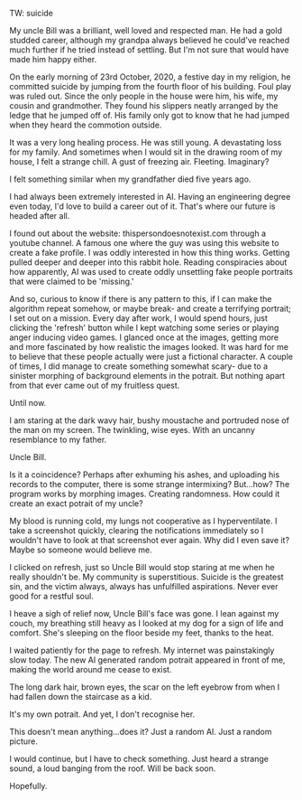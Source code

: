 TW: suicide


My uncle Bill was a brilliant, well loved and respected man. He had a gold studded career, although my grandpa always believed he could've reached much further if he tried instead of settling. But I'm not sure that would have made him happy either. 

On the early morning of 23rd October, 2020, a festive day in my religion, he committed suicide by jumping from the fourth floor of his building. Foul play was ruled out. Since the only people in the house were him, his wife, my cousin and grandmother. They found his slippers neatly arranged by the ledge that he jumped off of. His family only got to know that he had jumped when they heard the commotion outside. 

It was a very long healing process. He was still young. A devastating loss for my family. And sometimes when I would sit in the drawing room of my house, I felt a strange chill. A gust of freezing air. Fleeting. Imaginary? 

I felt something similar when my grandfather died five years ago. 

I had always been extremely interested in AI. Having an engineering degree even today, I'd love to build a career out of it. That's where our future is headed after all. 

I found out about the website: thispersondoesnotexist.com through a youtube channel. A famous one where the guy was using this website to create a fake profile. I was oddly interested in how this thing works. Getting pulled deeper and deeper into this rabbit hole. Reading conspiracies about how apparently, AI was used to create oddly unsettling fake people portraits that were claimed to be 'missing.'

And so, curious to know if there is any pattern to this, if I can make the algorithm repeat somehow, or maybe break- and create a terrifying portrait; I set out on a mission. Every day after work, I would spend hours, just clicking the 'refresh' button while I kept watching some series or playing anger inducing video games. I glanced once at the images, getting more and more fascinated by how realistic the images looked. It was hard for me to believe that these people actually were just a fictional character. A couple of times, I did manage to create something somewhat scary- due to a sinister morphing of background elements in the potrait. But nothing apart from that ever came out of my fruitless quest. 

Until now. 

I am staring at the dark wavy hair, bushy moustache and portruded nose of the man on my screen. The twinkling, wise eyes. With an uncanny resemblance to my father. 

Uncle Bill. 

Is it a coincidence? Perhaps after exhuming his ashes, and uploading his records to the computer, there is some strange intermixing? But...how? The program works by morphing images. Creating randomness. How could it create an exact potrait of my uncle? 

My blood is running cold, my lungs not cooperative as I hyperventilate. I take a screenshot quickly, clearing the notifications immediately so I wouldn't have to look at that screenshot ever again. Why did I even save it? Maybe so someone would believe me. 

I clicked on refresh, just so Uncle Bill would stop staring at me when he really shouldn't be. My community is superstitious. Suicide is the greatest sin, and the victim always, always has unfulfilled aspirations. Never ever good for a restful soul. 

I heave a sigh of relief now, Uncle Bill's face was gone. I lean against my couch, my breathing still heavy as I looked at my dog for a sign of life and comfort. She's sleeping on the floor beside my feet, thanks to the heat. 

I waited patiently for the page to refresh. My internet was painstakingly slow today. The new AI generated random potrait appeared in front of me, making the world around me cease to exist. 

The long dark hair, brown eyes, the scar on the left eyebrow from when I had fallen down the staircase as a kid. 

It's my own potrait. And yet, I don't recognise her. 

This doesn't mean anything...does it? Just a random AI. Just a random picture. 

I would continue, but I have to check something. Just heard a strange sound, a loud banging from the roof. Will be back soon. 

Hopefully.